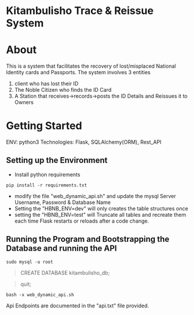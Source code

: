 # Kitambulisho Trace & Reissue System
# About
This is a system that facilitates the recovery of lost/misplaced National Identity cards and Passports.
The system involves 3 entities 
1. client who has lost their ID
2. The Noble Citizen who finds the ID Card 
3. A Station that receives->records->posts the ID Details and Reissues it to Owners

# Getting Started
ENV: python3
Technologies: Flask, SQLAlchemy(ORM), Rest_API

## Setting up the Environment
 - Install python requirements 
 ```
 pip install -r requirements.txt
 ```
 - modify the file "web_dynamic_api.sh" and update the mysql Server Username, Password & Database Name
 - Setting the "HBNB_ENV=dev" will only creates the table structures once
 - setting the "HBNB_ENV=test" will Truncate all tables and recreate them each time Flask restarts or reloads after a code change.
 
## Running the Program and Bootstrapping the Database and running the API
```
sudo mysql -u root
```
> CREATE DATABASE kitambulisho_db;

>quit;

```
bash -x web_dynamic_api.sh
```

Api Endpoints are documented in the "api.txt" file provided.
 

